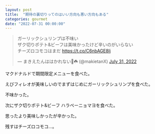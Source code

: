 ```yaml
---
layout: post
title:  "期待の裏切りってのはいい方向も悪い方向もある"
categories: gourmet
date: "2022-07-31 00:00:00"
---
```


<blockquote class="twitter-tweet tw-align-center"><p lang="ja" dir="ltr">ガーリックシュリンプは不味い<br>ザク切りポテト&amp;ビーフは美味かったけど辛いのがいらない<br>チーズロコモコはまだ <a href="https://t.co/C6nbAGE8Ij">https://t.co/C6nbAGE8Ij</a></p>&mdash; まきえたんははかれない🥦☘️ (@makietanX) <a href="https://twitter.com/makietanX/status/1553729199088623616?ref_src=twsrc%5Etfw">July 31, 2022</a></blockquote> <script async src="https://platform.twitter.com/widgets.js" charset="utf-8"></script>

マクドナルドで期間限定メニューを食べた。

えびフィレオが美味しいのでまずはじめにガーリックシュリンプを食べた。

不味かった。

次にザク切りポテト&ビーフ ハラペーニョマヨを食べた。

思ったより美味しかったが辛かった。

残すはチーズロコモコ...。
